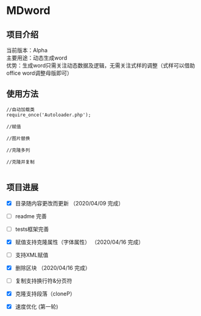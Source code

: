 # MDword
## 项目介绍
当前版本：Alpha  
主要用途：动态生成word  
优势：生成word只需关注动态数据及逻辑，无需关注式样的调整（式样可以借助office word调整母版即可）

## 使用方法
```
//自动加载类
require_once('Autoloader.php');

//赋值

//图片替换

//克隆多列

//克隆并复制


```
## 项目进展
- [x] 目录随内容更改而更新 （2020/04/09 完成）
- [ ] readme 完善
- [ ] tests框架完善
- [x] 赋值支持克隆属性（字体属性） （2020/04/16 完成）
- [ ] 支持XML赋值
- [x] 删除区块  （2020/04/16 完成）
- [ ] 复制支持换行符&分页符
- [x] 克隆支持段落（cloneP） 
- [x] 速度优化 (第一轮)

